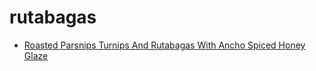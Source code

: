 # rutabagas

 * [Roasted Parsnips Turnips And Rutabagas With Ancho Spiced Honey Glaze](index/r/roasted-parsnips-turnips-and-rutabagas-with-ancho-spiced-honey-glaze-361291.json)
